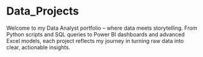 # Data_Projects
Welcome to my Data Analyst portfolio – where data meets storytelling. From Python scripts and SQL queries to Power BI dashboards and advanced Excel models, each project reflects my journey in turning raw data into clear, actionable insights.
